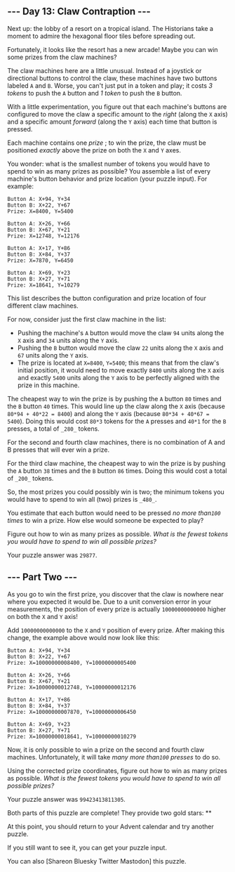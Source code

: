 ## \--- Day 13: Claw Contraption ---

Next up: the lobby of a resort on a tropical island. The Historians take a
moment to admire the hexagonal floor tiles before spreading out.

Fortunately, it looks like the resort has a new arcade! Maybe you can win some
prizes from the claw machines?

The claw machines here are a little unusual. Instead of a joystick or
directional buttons to control the claw, these machines have two buttons
labeled `A` and `B`. Worse, you can't just put in a token and play; it costs
_3 tokens_ to push the `A` button and _1 token_ to push the `B` button.

With a little experimentation, you figure out that each machine's buttons are
configured to move the claw a specific amount to the _right_ (along the `X`
axis) and a specific amount _forward_ (along the `Y` axis) each time that
button is pressed.

Each machine contains one _prize_ ; to win the prize, the claw must be
positioned _exactly_ above the prize on both the `X` and `Y` axes.

You wonder: what is the smallest number of tokens you would have to spend to
win as many prizes as possible? You assemble a list of every machine's button
behavior and prize location (your puzzle input). For example:

    
    
    Button A: X+94, Y+34
    Button B: X+22, Y+67
    Prize: X=8400, Y=5400
    
    Button A: X+26, Y+66
    Button B: X+67, Y+21
    Prize: X=12748, Y=12176
    
    Button A: X+17, Y+86
    Button B: X+84, Y+37
    Prize: X=7870, Y=6450
    
    Button A: X+69, Y+23
    Button B: X+27, Y+71
    Prize: X=18641, Y=10279
    

This list describes the button configuration and prize location of four
different claw machines.

For now, consider just the first claw machine in the list:

  * Pushing the machine's `A` button would move the claw `94` units along the `X` axis and `34` units along the `Y` axis.
  * Pushing the `B` button would move the claw `22` units along the `X` axis and `67` units along the `Y` axis.
  * The prize is located at `X=8400`, `Y=5400`; this means that from the claw's initial position, it would need to move exactly `8400` units along the `X` axis and exactly `5400` units along the `Y` axis to be perfectly aligned with the prize in this machine.

The cheapest way to win the prize is by pushing the `A` button `80` times and
the `B` button `40` times. This would line up the claw along the `X` axis
(because `80*94 + 40*22 = 8400`) and along the `Y` axis (because `80*34 +
40*67 = 5400`). Doing this would cost `80*3` tokens for the `A` presses and
`40*1` for the `B` presses, a total of `_280_` tokens.

For the second and fourth claw machines, there is no combination of A and B
presses that will ever win a prize.

For the third claw machine, the cheapest way to win the prize is by pushing
the `A` button `38` times and the `B` button `86` times. Doing this would cost
a total of `_200_` tokens.

So, the most prizes you could possibly win is two; the minimum tokens you
would have to spend to win all (two) prizes is `_480_`.

You estimate that each button would need to be pressed _no more than`100`
times_ to win a prize. How else would someone be expected to play?

Figure out how to win as many prizes as possible. _What is the fewest tokens
you would have to spend to win all possible prizes?_

Your puzzle answer was `29877`.

## \--- Part Two ---

As you go to win the first prize, you discover that the claw is nowhere near
where you expected it would be. Due to a unit conversion error in your
measurements, the position of every prize is actually `10000000000000` higher
on both the `X` and `Y` axis!

Add `10000000000000` to the `X` and `Y` position of every prize. After making
this change, the example above would now look like this:

    
    
    Button A: X+94, Y+34
    Button B: X+22, Y+67
    Prize: X=10000000008400, Y=10000000005400
    
    Button A: X+26, Y+66
    Button B: X+67, Y+21
    Prize: X=10000000012748, Y=10000000012176
    
    Button A: X+17, Y+86
    Button B: X+84, Y+37
    Prize: X=10000000007870, Y=10000000006450
    
    Button A: X+69, Y+23
    Button B: X+27, Y+71
    Prize: X=10000000018641, Y=10000000010279
    

Now, it is only possible to win a prize on the second and fourth claw
machines. Unfortunately, it will take _many more than`100` presses_ to do so.

Using the corrected prize coordinates, figure out how to win as many prizes as
possible. _What is the fewest tokens you would have to spend to win all
possible prizes?_

Your puzzle answer was `99423413811305`.

Both parts of this puzzle are complete! They provide two gold stars: **

At this point, you should return to your Advent calendar and try another
puzzle.

If you still want to see it, you can get your puzzle input.

You can also [Shareon Bluesky Twitter Mastodon] this puzzle.

